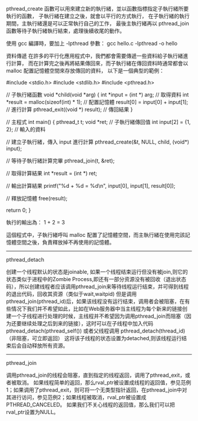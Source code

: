 pthread_create 函數可以用來建立新的執行緒，並以函數指標指定子執行緒所要執行的函數，
子執行緒在建立之後，就會以平行的方式執行，
在子執行緒的執行期間，主執行緒還是可以正常執行自己的工作，
最後主執行緒再以 pthread_join 函數等待子執行緒執行結束，處理後續收尾的動作。


使用 gcc 編譯時，要加上 -lpthread 參數：
gcc hello.c -lpthread -o hello



資料傳遞
在許多的平行化應用程式中，我們都會需要傳遞一些資料給子執行緒進行計算，
而在計算完之後再將結果傳回來，而子執行緒在傳回資料時通常都會以 malloc 配置記憶體空間來存放傳回的資料，
以下是一個典型的範例：

#include <stdio.h>
#include <stdlib.h>
#include <pthread.h>

// 子執行緒函數
void *child(void *arg) {
   int *input = (int *) arg; // 取得資料
   int *result = malloc(sizeof(int) * 1); // 配置記憶體
   result[0] = input[0] + input[1]; // 進行計算
   pthread_exit((void *) result); // 傳回結果
}

// 主程式
int main() {
   pthread_t t;
   void *ret; // 子執行緒傳回值
   int input[2] = {1, 2}; // 輸入的資料

   // 建立子執行緒，傳入 input 進行計算
   pthread_create(&t, NULL, child, (void*) input);

   // 等待子執行緒計算完畢
   pthread_join(t, &ret);

   // 取得計算結果
   int *result = (int *) ret;

   // 輸出計算結果
   printf("%d + %d = %d\n", input[0], input[1], result[0]);

   // 釋放記憶體
   free(result);

   return 0;
}


執行的輸出為：
1 + 2 = 3

這個程式中，子執行緒呼叫 malloc 配置了記憶體空間，而主執行緒在使用完該記憶體空間之後，負責釋放掉不再使用的記憶體。



********
pthread_detach

创建一个线程默认的状态是joinable, 如果一个线程结束运行但没有被join,则它的状态类似于进程中的Zombie Process,即还有一部分资源没有被回收（退出状态码），所以创建线程者应该调用pthread_join来等待线程运行结束，并可得到线程的退出代码，回收其资源（类似于wait,waitpid) 
但是调用pthread_join(pthread_id)后，如果该线程没有运行结束，调用者会被阻塞，在有些情况下我们并不希望如此，比如在Web服务器中当主线程为每个新来的链接创建一个子线程进行处理的时候，主线程并不希望因为调用pthread_join而阻塞（因为还要继续处理之后到来的链接），这时可以在子线程中加入代码 
pthread_detach(pthread_self()) 
或者父线程调用 
pthread_detach(thread_id)（非阻塞，可立即返回） 
这将该子线程的状态设置为detached,则该线程运行结束后会自动释放所有资源。


*********
pthread_join 

调用pthread_join的线程会阻塞，直到指定的线程返回，调用了pthread_exit，或者被取消。 
    如果线程简单的返回，那么rval_ptr被设置成线程的返回值，参见范例1；如果调用了pthread_exit，则可将一个无类型指针返回，在pthread_join中对其进行访问，参见范例2；如果线程被取消，rval_ptr被设置成PTHREAD_CANCELED。 
    如果我们不关心线程的返回值，那么我们可以把rval_ptr设置为NULL。 
